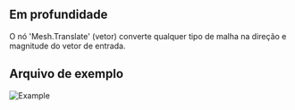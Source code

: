 ## Em profundidade
O nó 'Mesh.Translate' (vetor) converte qualquer tipo de malha na direção e magnitude do vetor de entrada.

## Arquivo de exemplo

![Example](./Autodesk.DesignScript.Geometry.Mesh.Translate(mesh,%20vector)_img.jpg)
